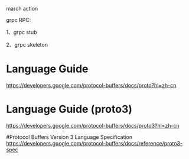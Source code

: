 march action

grpc RPC:

1、grpc stub

2、grpc skeleton


# Language Guide
https://developers.google.com/protocol-buffers/docs/proto?hl=zh-cn

# Language Guide (proto3)
https://developers.google.com/protocol-buffers/docs/proto3?hl=zh-cn


#Protocol Buffers Version 3 Language Specification
https://developers.google.com/protocol-buffers/docs/reference/proto3-spec





